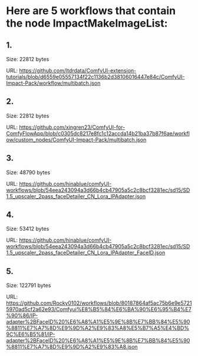 # Here are 5 workflows that contain the node ImpactMakeImageList:

## 1. 

Size: 22812 bytes

URL: https://github.com/ltdrdata/ComfyUI-extension-tutorials/blob/d6559e05557134f22c1136b2d38106016447e84c/ComfyUI-Impact-Pack/workflow/multibatch.json

## 2. 

Size: 22812 bytes

URL: https://github.com/xingren23/ComfyUI-for-ComfyFlowApp/blob/c0305dc8217e8fc1c12accda14b21ba37b87f6ae/workflow/custom_nodes/ComfyUI-Impact-Pack/multibatch.json

## 3. 

Size: 48790 bytes

URL: https://github.com/hinablue/comfyUI-workflows/blob/54eea243094a3d66b4cb47905a5c2c8bcf3281ec/sd15/SD1.5_upscaler_2pass_faceDetailer_CN_Lora_IPAdapter.json

## 4. 

Size: 53412 bytes

URL: https://github.com/hinablue/comfyUI-workflows/blob/54eea243094a3d66b4cb47905a5c2c8bcf3281ec/sd15/SD1.5_upscaler_2pass_faceDetailer_CN_Lora_IPAdapter_FaceID.json

## 5. 

Size: 122791 bytes

URL: https://github.com/Rocky0102/workflows/blob/80187864af5ac75b6e9e57215970ad5cf2a62e93/Comfyui%E8%B5%84%E6%BA%90%E6%95%B4%E7%90%86/IP-adapter%2BFaceID%20%E6%A8%A1%E5%9E%8B%E7%BB%84%E5%90%8811%E7%A7%8D%E9%9D%A2%E9%83%A8%E5%B7%A5%E4%BD%9C%E6%B5%81/IP-adapter%2BFaceID%20%E6%A8%A1%E5%9E%8B%E7%BB%84%E5%90%8811%E7%A7%8D%E9%9D%A2%E9%83%A8.json

